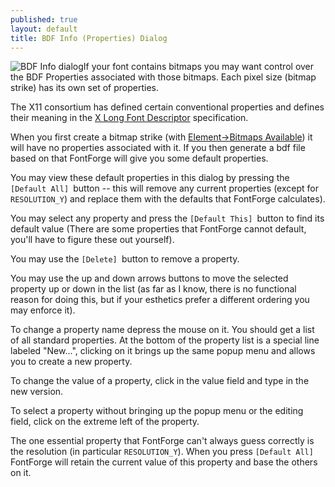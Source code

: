 ```yaml
---
published: true
layout: default
title: BDF Info (Properties) Dialog
---
```


![BDF Info dialog](bdfinfo.png)If your font contains bitmaps you may
want control over the BDF Properties associated with those bitmaps. Each
pixel size (bitmap strike) has its own set of properties.

The X11 consortium has defined certain conventional properties and
defines their meaning in the [X Long Font
Descriptor](http://ftp.xfree86.org/pub/XFree86/4.5.0/doc/xlfd.txt)
specification.

When you first create a bitmap strike (with [Element-\>Bitmaps
Available](../elementmenu/#Bitmaps)) it will have no properties
associated with it. If you then generate a bdf file based on that
FontForge will give you some default properties.

You may view these default properties in this dialog by pressing the
`[Default All] `button -- this will remove any current properties
(except for `RESOLUTION_Y`) and replace them with the defaults that
FontForge calculates).

You may select any property and press the `[Default This] `button to
find its default value (There are some properties that FontForge cannot
default, you'll have to figure these out yourself).

You may use the `[Delete] `button to remove a property.

You may use the up and down arrows buttons to move the selected property
up or down in the list (as far as I know, there is no functional reason
for doing this, but if your esthetics prefer a different ordering you
may enforce it).

To change a property name depress the mouse on it. You should get a list
of all standard properties. At the bottom of the property list is a
special line labeled "New...", clicking on it brings up the same popup
menu and allows you to create a new property.

To change the value of a property, click in the value field and type in
the new version.

To select a property without bringing up the popup menu or the editing
field, click on the extreme left of the property.

The one essential property that FontForge can't always guess correctly
is the resolution (in particular `RESOLUTION_Y`). When you press
`[Default All] `FontForge will retain the current value of this property
and base the others on it.
